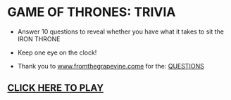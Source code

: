 
# GAME OF THRONES: TRIVIA

* Answer 10 questions to reveal whether you have what it takes to sit the IRON THRONE

* Keep one eye on the clock!

* Thank you to www.fromthegrapevine.come for the: [QUESTIONS](https://www.fromthegrapevine.com/quizzes/arts/quiz-trivia-game-of-thrones)

## [CLICK HERE TO PLAY](https://philiptd5000.github.io/trivia-game-GOT/)
